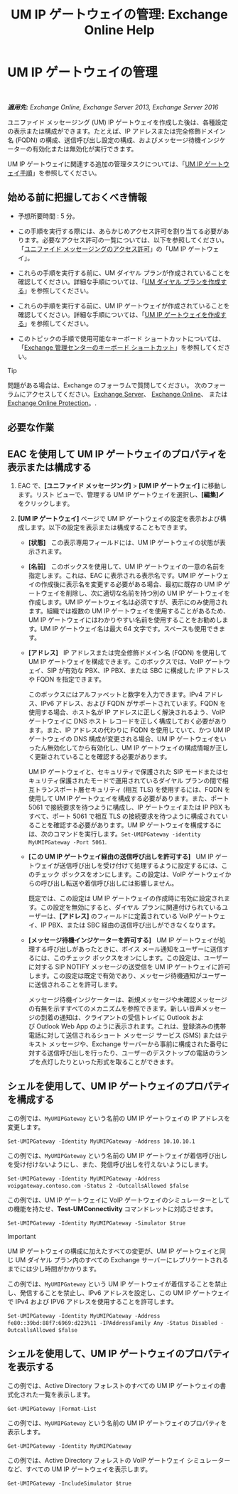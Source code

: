 ﻿---
title: 'UM IP ゲートウェイの管理: Exchange Online Help'
TOCTitle: UM IP ゲートウェイの管理
ms:assetid: 387e540f-8c59-42d2-a423-99fcf97e00aa
ms:mtpsurl: https://technet.microsoft.com/ja-jp/library/Aa997283(v=EXCHG.150)
ms:contentKeyID: 49896206
ms.date: 05/22/2018
mtps_version: v=EXCHG.150
f1_keywords:
- Microsoft.Exchange.Management.SnapIn.Esm.Servers.UnifiedMessaging.UMIPGatewayGeneralPropertyPageControl
ms.translationtype: HT
---

# UM IP ゲートウェイの管理

 

_**適用先:** Exchange Online, Exchange Server 2013, Exchange Server 2016_

ユニファイド メッセージング (UM) IP ゲートウェイを作成した後は、各種設定の表示または構成ができます。たとえば、IP アドレスまたは完全修飾ドメイン名 (FQDN) の構成、送信呼び出し設定の構成、およびメッセージ待機インジケーターの有効化または無効化が実行できます。

UM IP ゲートウェイに関連する追加の管理タスクについては、「[UM IP ゲートウェイ手順](um-ip-gateway-procedures-exchange-2013-help.md)」を参照してください。

## 始める前に把握しておくべき情報

  - 予想所要時間 : 5 分。

  - この手順を実行する際には、あらかじめアクセス許可を割り当てる必要があります。必要なアクセス許可の一覧については、以下を参照してください。「[ユニファイド メッセージングのアクセス許可](unified-messaging-permissions-exchange-2013-help.md)」の「UM IP ゲートウェイ」。

  - これらの手順を実行する前に、UM ダイヤル プランが作成されていることを確認してください。詳細な手順については、「[UM ダイヤル プランを作成する](create-a-um-dial-plan-exchange-2013-help.md)」を参照してください。

  - これらの手順を実行する前に、UM IP ゲートウェイが作成されていることを確認してください。詳細な手順については、「[UM IP ゲートウェイを作成する](create-a-um-ip-gateway-exchange-2013-help.md)」を参照してください。

  - このトピックの手順で使用可能なキーボード ショートカットについては、「[Exchange 管理センターのキーボード ショートカット](keyboard-shortcuts-in-the-exchange-admin-center-exchange-online-protection-help.md)」を参照してください。


> [!TIP]
> 問題がある場合は、Exchange のフォーラムで質問してください。 次のフォーラムにアクセスしてください。<A href="https://go.microsoft.com/fwlink/p/?linkid=60612">Exchange Server</A>、 <A href="https://go.microsoft.com/fwlink/p/?linkid=267542">Exchange Online</A>、 または <A href="https://go.microsoft.com/fwlink/p/?linkid=285351">Exchange Online Protection</A>。.



## 必要な作業

## EAC を使用して UM IP ゲートウェイのプロパティを表示または構成する

1.  EAC で、**\[ユニファイド メッセージング\]** \> **\[UM IP ゲートウェイ\]** に移動します。リスト ビューで、管理する UM IP ゲートウェイを選択し、**\[編集\]**![編集アイコン](images/Bb124582.6f53ccb2-1f13-4c02-bea0-30690e6ea71d(EXCHG.150).gif "編集アイコン") をクリックします。

2.      
    **\[UM IP ゲートウェイ\]** ページで UM IP ゲートウェイの設定を表示および構成します。以下の設定を表示または構成することもできます。
    
      - **\[状態\]**   この表示専用フィールドには、UM IP ゲートウェイの状態が表示されます。
    
      - **\[名前\]**   このボックスを使用して、UM IP ゲートウェイの一意の名前を指定します。これは、EAC に表示される表示名です。UM IP ゲートウェイの作成後に表示名を変更する必要がある場合、最初に既存の UM IP ゲートウェイを削除し、次に適切な名前を持つ別の UM IP ゲートウェイを作成します。UM IP ゲートウェイ名は必須ですが、表示にのみ使用されます。組織では複数の UM IP ゲートウェイを使用することがあるため、UM IP ゲートウェイにはわかりやすい名前を使用することをお勧めします。UM IP ゲートウェイ名は最大 64 文字です。スペースも使用できます。
    
      - **\[アドレス\]**   IP アドレスまたは完全修飾ドメイン名 (FQDN) を使用して UM IP ゲートウェイを構成できます。このボックスでは、VoIP ゲートウェイ、SIP が有効な PBX、IP PBX、または SBC に構成した IP アドレスや FQDN を指定できます。
        
        このボックスにはアルファベットと数字を入力できます。IPv4 アドレス、IPv6 アドレス、および FQDN がサポートされています。FQDN を使用する場合、ホスト名が IP アドレスに正しく解決されるよう、VoIP ゲートウェイに DNS ホスト レコードを正しく構成しておく必要があります。また、IP アドレスの代わりに FQDN を使用していて、かつ UM IP ゲートウェイの DNS 構成が変更される場合、UM IP ゲートウェイをいったん無効化してから有効化し、UM IP ゲートウェイの構成情報が正しく更新されていることを確認する必要があります。
        
        UM IP ゲートウェイと、セキュリティで保護された SIP モードまたはセキュリティ保護されたモードで運用されているダイヤル プランの間で相互トランスポート層セキュリティ (相互 TLS) を使用するには、FQDN を使用して UM IP ゲートウェイを構成する必要があります。また、ポート 5061 で接続要求を待つように構成し、IP ゲートウェイまたは IP PBX もすべて、ポート 5061 で相互 TLS の接続要求を待つように構成されていることを確認する必要があります。UM IP ゲートウェイを構成するには、次のコマンドを実行します。`Set-UMIPGateway -identity MyUMIPGateway -Port 5061`.
    
      - **\[この UM IP ゲートウェイ経由の送信呼び出しを許可する\]**   UM IP ゲートウェイが送信呼び出しを受け付けて処理するように設定するには、このチェック ボックスをオンにします。この設定は、VoIP ゲートウェイからの呼び出し転送や着信呼び出しには影響しません。
        
        既定では、この設定は UM IP ゲートウェイの作成時に有効に設定されます。この設定を無効にすると、ダイヤル プランに関連付けられているユーザーは、**\[アドレス\]** のフィールドに定義されている VoIP ゲートウェイ、IP PBX、または SBC 経由の送信呼び出しができなくなります。
    
      - **\[メッセージ待機インジケーターを許可する\]**   UM IP ゲートウェイが処理する呼び出しがあったときに、ボイス メール通知をユーザーに送信するには、このチェック ボックスをオンにします。この設定は、ユーザーに対する SIP NOTIFY メッセージの送受信を UM IP ゲートウェイに許可します。この設定は既定で有効であり、メッセージ待機通知がユーザーに送信されることを許可します。
        
        メッセージ待機インジケーターは、新規メッセージや未確認メッセージの有無を示すすべてのメカニズムを参照できます。新しい音声メッセージの到着の通知は、クライアントの受信トレイに Outlook および Outlook Web App のように表示されます。これは、登録済みの携帯電話に対して送信されるショート メッセージ サービス (SMS) またはテキスト メッセージや、Exchange サーバーから事前に構成された番号に対する送信呼び出しを行ったり、ユーザーのデスクトップの電話のランプを点灯したりといった形式を取ることができます。

## シェルを使用して、UM IP ゲートウェイのプロパティを構成する

この例では、`MyUMIPGateway` という名前の UM IP ゲートウェイの IP アドレスを変更します。

    Set-UMIPGateway -Identity MyUMIPGateway -Address 10.10.10.1

この例では、`MyUMIPGateway` という名前の UM IP ゲートウェイが着信呼び出しを受け付けないようにし、また、発信呼び出しを行えないようにします。

    Set-UMIPGateway -Identity MyUMIPGateway -Address voipgateway.contoso.com -Status 2 -OutcallsAllowed $false

この例では、UM IP ゲートウェイに VoIP ゲートウェイのシミュレーターとしての機能を持たせ、**Test-UMConnectivity** コマンドレットに対応させます。

    Set-UMIPGateway -Identity MyUMIPGateway -Simulator $true


> [!IMPORTANT]
> UM IP ゲートウェイの構成に加えたすべての変更が、UM IP ゲートウェイと同じ UM ダイヤル プラン内のすべての Exchange サーバーにレプリケートされるまでには少し時間がかかります。



この例では、`MyUMIPGateway` という UM IP ゲートウェイが着信することを禁止し、発信することを禁止し、IPv6 アドレスを設定し、この UM IP ゲートウェイで IPv4 および IPV6 アドレスを使用することを許可します。

    Set-UMIPGateway -Identity MyUMIPGateway -Address fe80::39bd:88f7:6969:d223%11 -IPAddressFamily Any -Status Disabled -OutcallsAllowed $false

## シェルを使用して、UM IP ゲートウェイのプロパティを表示する

この例では、Active Directory フォレストのすべての UM IP ゲートウェイの書式化された一覧を表示します。

    Get-UMIPGateway |Format-List

この例では、`MyUMIPGateway` という名前の UM IP ゲートウェイのプロパティを表示します。

    Get-UMIPGateway -Identity MyUMIPGateway

この例では、Active Directory フォレストの VoIP ゲートウェイ シミュレーターなど、すべての UM IP ゲートウェイを表示します。

    Get-UMIPGateway -IncludeSimulator $true

